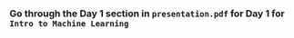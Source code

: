 ### Go through the **Day 1** section in `presentation.pdf` for Day 1 for `Intro to Machine Learning`
